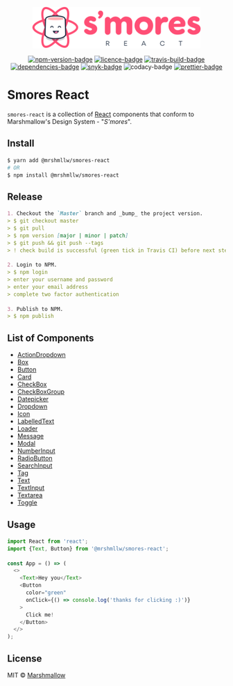 <p align="center">
    <img src="./smores-logo.svg"
        height="95">
</p>
<p align="center">
  <a href="https://www.npmjs.com/package/@mrshmllw/smores-react">
    <img alt="npm-version-badge" src="https://img.shields.io/npm/v/@mrshmllw/smores-react.svg?style=flat-square" /></a>
  <a href="https://github.com/marshmallow-insurance/smores-react/blob/master/LICENSE">
    <img alt="licence-badge" src="https://img.shields.io/github/license/marshmallow-insurance/smores-react.svg?style=flat-square" /></a>
  <a href="https://travis-ci.com/marshmallow-insurance/smores-react">
    <img alt="travis-build-badge" src="https://img.shields.io/travis/com/marshmallow-insurance/smores-react.svg?style=flat-square" /></a>
  <a href="https://david-dm.org/marshmallow-insurance/smores-react">
    <img alt="dependencies-badge" src="https://img.shields.io/david/marshmallow-insurance/smores-react.svg?style=flat-square" /></a>
  <a href="https://snyk.io//test/github/marshmallow-insurance/smores-react?targetFile=package.json">
    <img alt="snyk-badge" src="https://img.shields.io/snyk/vulnerabilities/github/marshmallow-insurance/smores-react?style=flat-square" /></a>
    <img  alt="codacy-badge" src="https://img.shields.io/codacy/grade/e6e23095e1e64ca6bba6076b7589fa4a.svg?style=flat-square"/></a>
  <a href="https://prettier.io/">
    <img alt="prettier-badge" src="https://img.shields.io/badge/code_style-prettier-ff69b4.svg?style=flat-square" /></a>
</p>

# Smores React

`smores-react` is a collection of [React](https://facebook.github.io/react/)
components that conform to Marshmallow's Design System - "_S'mores_".

## Install

```bash
$ yarn add @mrshmllw/smores-react
# OR
$ npm install @mrshmllw/smores-react
```

## Release
```md
1. Checkout the `Master` branch and _bump_ the project version.
> $ git checkout master
> $ git pull
> $ npm version [major | minor | patch]
> $ git push && git push --tags
> ! check build is successful (green tick in Travis CI) before next step

2. Login to NPM.
> $ npm login
> enter your username and password
> enter your email address
> complete two factor authentication

3. Publish to NPM.
> $ npm publish
```


## List of Components

* [ActionDropdown](https://github.com/marshmallow-insurance/smores-react/tree/master/src/ActionDropdown)
* [Box](https://github.com/marshmallow-insurance/smores-react/tree/master/src/Box)
* [Button](https://github.com/marshmallow-insurance/smores-react/tree/master/src/Button)
* [Card](https://github.com/marshmallow-insurance/smores-react/tree/master/src/Card)
* [CheckBox](https://github.com/marshmallow-insurance/smores-react/tree/master/src/CheckBox)
* [CheckBoxGroup](https://github.com/marshmallow-insurance/smores-react/tree/master/src/CheckBoxGroup)
* [Datepicker](https://github.com/marshmallow-insurance/smores-react/tree/master/src/Datepicker)
* [Dropdown](https://github.com/marshmallow-insurance/smores-react/tree/master/src/Dropdown)
* [Icon](https://github.com/marshmallow-insurance/smores-react/tree/master/src/Icon)
* [LabelledText](https://github.com/marshmallow-insurance/smores-react/tree/master/src/LabelledText)
* [Loader](https://github.com/marshmallow-insurance/smores-react/tree/master/src/Loader)
* [Message](https://github.com/marshmallow-insurance/smores-react/tree/master/src/Message)
* [Modal](https://github.com/marshmallow-insurance/smores-react/tree/master/src/Modal)
* [NumberInput](https://github.com/marshmallow-insurance/smores-react/tree/master/src/NumberInput)
* [RadioButton](https://github.com/marshmallow-insurance/smores-react/tree/master/src/RadioButton)
* [SearchInput](https://github.com/marshmallow-insurance/smores-react/tree/master/src/SearchInput)
* [Tag](https://github.com/marshmallow-insurance/smores-react/tree/master/src/Tag)
* [Text](https://github.com/marshmallow-insurance/smores-react/tree/master/src/Text)
* [TextInput](https://github.com/marshmallow-insurance/smores-react/tree/master/src/TextInput)
* [Textarea](https://github.com/marshmallow-insurance/smores-react/tree/master/src/Textarea)
* [Toggle](https://github.com/marshmallow-insurance/smores-react/tree/master/src/Toggle)

## Usage

```js
import React from 'react';
import {Text, Button} from '@mrshmllw/smores-react';

const App = () => (
  <>
    <Text>Hey you</Text>
    <Button
      color="green"
      onClick={() => console.log('thanks for clicking :)')}
    >
      Click me!
    </Button>
  </>
);
```

## License

MIT © [Marshmallow](https://www.marshmallow.com/)

